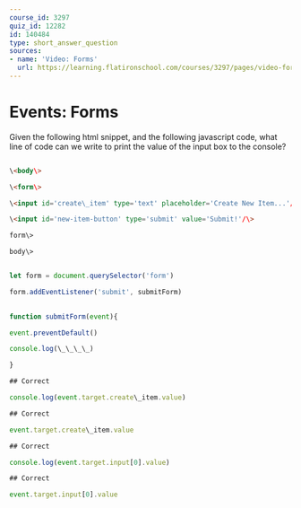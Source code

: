 ```yaml
---
course_id: 3297
quiz_id: 12282
id: 140484
type: short_answer_question
sources:
- name: 'Video: Forms'
  url: https://learning.flatironschool.com/courses/3297/pages/video-forms?module_item_id=270739
---
```


# Events: Forms

Given the following html snippet, and the following javascript code, what line of code can we write to print the value of the input box to the console?
  

```html

\<body\>

\<form\>

\<input id='create\_item' type='text' placeholder='Create New Item...'/\>

\<input id='new-item-button' type='submit' value='Submit!'/\>

form\>

body\>

```
  

```jsx

let form = document.querySelector('form')

form.addEventListener('submit', submitForm)
  

function submitForm(event){

event.preventDefault()

console.log(\_\_\_\_)

}

## Correct

console.log(event.target.create\_item.value)

## Correct

event.target.create\_item.value

## Correct

console.log(event.target.input[0].value)

## Correct

event.target.input[0].value
